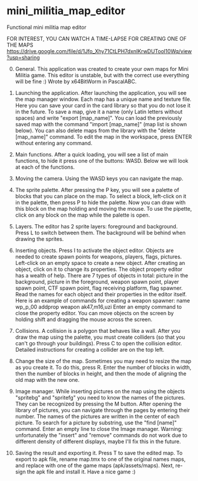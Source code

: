 # mini_militia_map_editor
Functional mini militia map editor

FOR INTEREST, YOU CAN WATCH A TIME-LAPSE FOR CREATING ONE OF THE MAPS
https://drive.google.com/file/d/1Jfo_Xhy71CtLPH7dxnIKrwDUTooI10Wq/view?usp=sharing

0. General.
This application was created to create your own maps for
Mini Militia game. This editor is unstable, but with the correct
use everything will be fine :)
Wrote by x64BitWorm in PascalABC.

1. Launching the application.
After launching the application, you will see the map manager window.
Each map has a unique name and texture file.
Here you can save your card in the card library so that you do not lose it in the future.
To save a map, give it a name (only Latin letters without spaces) and write "export [map_name]".
You can load the previously saved map with the command "import [map_name]" (map list is shown below).
You can also delete maps from the library with the "delete [map_name]" command.
To edit the map in the workspace, press ENTER without entering any command.

2. Main functions.
After a quick loading, you will see a list of main functions,
to hide it press one of the buttons: WASD.
Below we will look at each of the functions.

3. Moving the camera.
Using the WASD keys you can navigate the map.

4. The sprite palette.
After pressing the P key, you will see a palette of blocks that
you can place on the map.
To select a block, left-click on it in the palette,
then press P to hide the palette. Now you can draw with this block on the map
holding and moving the mouse.
To use the pipette, click on any block on the map while the palette is open.

5. Layers.
The editor has 2 sprite layers: foreground and background.
Press L to switch between them.
The background will be behind when drawing the sprites.

6. Inserting objects.
Press I to activate the object editor.
Objects are needed to create spawn points for weapons, players, flags, pictures.
Left-click on an empty space to create a new object.
After creating an object, click on it to change its properties.
The object property editor has a wealth of help.
There are 7 types of objects in total:
picture in the background, picture in the foreground, weapon spawn point, player spawn point, CTF spawn point,
flag receiving platform, flag spawner.
Read the names for each object and their properties in the editor itself.
Here is an example of commands for creating a weapon spawner:
name wp_p_00
addprop weapon ak47,m16,uzi
Enter an empty command to close the property editor.
You can move objects on the screen by holding shift and dragging the mouse across the screen.

7. Collisions.
A collision is a polygon that behaves like a wall.
After you draw the map using the palette, you must create
colliders (so that you can't go through your buildings).
Press C to open the collision editor.
Detailed instructions for creating a collider are on the top left.

8. Change the size of the map.
Sometimes you may need to resize the map as you create it.
To do this, press R. Enter the number of blocks in width, then the number of blocks in height,
and then the mode of aligning the old map with the new one.

9. Image manager.
While inserting pictures on the map using the objects "spritebg" and "spritefg"
you need to know the names of the pictures. They can be recognized by pressing the M button.
After opening the library of pictures, you can navigate through the pages by entering their number.
The names of the pictures are written in the center of each picture.
To search for a picture by substring, use the "find [name]" command.
Enter an empty line to close the Image manager.
Warning: unfortunately the "insert" and "remove" commands do not work due to different
density of different displays, maybe I'll fix this in the future.

10. Saving the result and exporting it.
Press T to save the edited map.
To export to apk file, rename map.tmx to one of the original names
maps, and replace with one of the game maps (apk/assets/maps).
Next, re-sign the apk file and install it. Have a nice game :)
